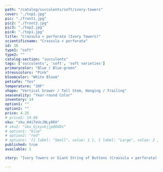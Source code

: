 ```yaml
---
path: "/catalog/succulents/soft/ivory-towers"
cover: "./top1.jpg"
pic: "./front1.jpg"
pic2: "./front2.jpg"
pic3: "./top2.jpg"
pic4: "./top1.jpg"
title: "Crassula × perforata (Ivory Towers)"
scientificname: "Crassula × perforata"
id: 16 
type1: "soft"
type2: ""
catalog-section: "succulents"
tags: ['succulents', 'soft', 'soft varieties']
primarycolor: "Blue / Blue-green"
stresscolors: "Pink"
bloomcolor: "White Bloom"
petsafe: "Yes"
temperature: "30F"
shape: "Vertical Grower / Tall Stem, Hanging / Trailing"
seasonality: "Year-round Color"
inventory: 14
option1: ""
option2: ""
price: 4.25
# price2: 14.99
sku: "sku_H4iTeUcJNLy6RX"
# sku2: "sku_GjxyukjjpQOVDs"
# option1: "blue"
# option2: "red"
# options: '[{ label: "Small", value: 1 }, { label: "Large", value: 2 }]'
published: true
available: 1

story: "Ivory Towers or Giant String of Buttons (Crassula × perforata):"

---
```

